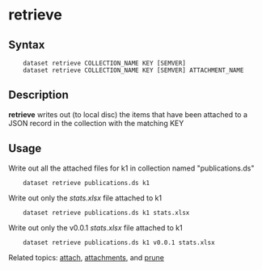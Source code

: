 retrieve
========

Syntax
------

```
    dataset retrieve COLLECTION_NAME KEY [SEMVER]
    dataset retrieve COLLECTION_NAME KEY [SEMVER] ATTACHMENT_NAME
```

Description
-----------

__retrieve__ writes out (to local disc) the items that have been 
attached to a JSON record in the collection with the matching KEY

Usage
-----

Write out all the attached files for k1 in collection named 
"publications.ds"

```shell
    dataset retrieve publications.ds k1
```

Write out only the *stats.xlsx* file attached to k1

```shell
    dataset retrieve publications.ds k1 stats.xlsx
```

Write out only the v0.0.1 *stats.xlsx* file attached to k1

```shell
    dataset retrieve publications.ds k1 v0.0.1 stats.xlsx
```

Related topics: [attach](attach.html), [attachments](attachments.html), and [prune](prune.html)

